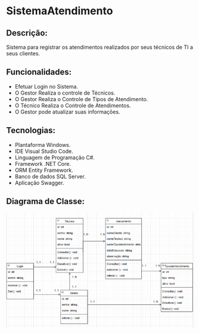 # SistemaAtendimento

## Descrição:
 Sistema para registrar os atendimentos realizados por seus técnicos de TI a seus clientes.

 ## Funcionalidades:

- Efetuar Login no Sistema.
- O Gestor Realiza o controle de Técnicos. 
- O Gestor Realiza o Controle de Tipos de Atendimento.
- O Técnico Realiza o Controle de Atendimentos. 
- O Gestor pode atualizar suas informações. 

## Tecnologias:

- Plantaforma Windows.
- IDE Visual Studio Code.
- Linguagem de Programação C#.
- Framework .NET Core.
- ORM Entity Framework.
- Banco de dados SQL Server.
- Aplicação Swagger.

## Diagrama de Classe:

<img src = "img/Diagrama de Classes.png">

